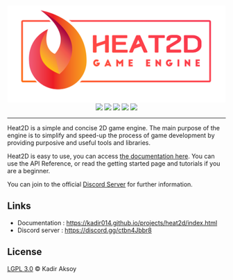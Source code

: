 <p align="center">
  <img src="https://github.com/kadir014/kadir014.github.io/blob/master/assets/Heat2D%20Logo.png"><br>
  <img src="https://img.shields.io/badge/python-3%2B-green.svg">
  <img src="https://img.shields.io/badge/license-GPL%203.0-blue.svg">
  <img src="https://img.shields.io/badge/version-0.0.5-yellow">
  <img src="https://img.shields.io/badge/status-alpha-red.svg">
  <img src="https://pepy.tech/badge/heat2d">
</p>

---
Heat2D is a simple and concise 2D game engine. The main purpose of the engine is to simplify and speed-up the process of game development by providing purposive and useful tools and libraries.

Heat2D is easy to use, you can access [the documentation here](https://kadir014.github.io/projects/heat2d/index.html). You can use the API Reference, or read the getting started page and tutorials if you are a beginner.

You can join to the official [Discord Server](https://discord.gg/ctbn4Jbbr8) for further information.

## Links
- Documentation : https://kadir014.github.io/projects/heat2d/index.html
- Discord server : https://discord.gg/ctbn4Jbbr8

## License
[LGPL 3.0](LICENSE) © Kadir Aksoy
